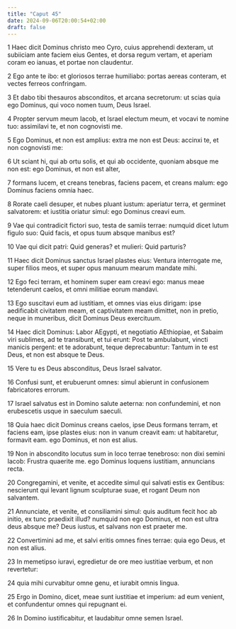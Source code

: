 ```yaml
---
title: "Caput 45"
date: 2024-09-06T20:00:54+02:00
draft: false
---
```



1 Haec dicit Dominus christo meo Cyro, cuius apprehendi dexteram, ut subiiciam ante faciem eius Gentes, et dorsa regum vertam, et aperiam coram eo ianuas, et portae non claudentur.

2 Ego ante te ibo: et gloriosos terrae humiliabo: portas aereas conteram, et vectes ferreos confringam.

3 Et dabo tibi thesauros absconditos, et arcana secretorum: ut scias quia ego Dominus, qui voco nomen tuum, Deus Israel.

4 Propter servum meum Iacob, et Israel electum meum, et vocavi te nomine tuo: assimilavi te, et non cognovisti me.

5 Ego Dominus, et non est amplius: extra me non est Deus: accinxi te, et non cognovisti me:

6 Ut sciant hi, qui ab ortu solis, et qui ab occidente, quoniam absque me non est: ego Dominus, et non est alter,

7 formans lucem, et creans tenebras, faciens pacem, et creans malum: ego Dominus faciens omnia haec.

8 Rorate caeli desuper, et nubes pluant iustum: aperiatur terra, et germinet salvatorem: et iustitia oriatur simul: ego Dominus creavi eum.

9 Vae qui contradicit fictori suo, testa de samiis terrae: numquid dicet lutum figulo suo: Quid facis, et opus tuum absque manibus est?

10 Vae qui dicit patri: Quid generas? et mulieri: Quid parturis?

11 Haec dicit Dominus sanctus Israel plastes eius: Ventura interrogate me, super filios meos, et super opus manuum mearum mandate mihi.

12 Ego feci terram, et hominem super eam creavi ego: manus meae tetenderunt caelos, et omni militiae eorum mandavi.

13 Ego suscitavi eum ad iustitiam, et omnes vias eius dirigam: ipse aedificabit civitatem meam, et captivitatem meam dimittet, non in pretio, neque in muneribus, dicit Dominus Deus exercituum.

14 Haec dicit Dominus: Labor AEgypti, et negotiatio AEthiopiae, et Sabaim viri sublimes, ad te transibunt, et tui erunt: Post te ambulabunt, vincti manicis pergent: et te adorabunt, teque deprecabuntur: Tantum in te est Deus, et non est absque te Deus.

15 Vere tu es Deus absconditus, Deus Israel salvator.

16 Confusi sunt, et erubuerunt omnes: simul abierunt in confusionem fabricatores errorum.

17 Israel salvatus est in Domino salute aeterna: non confundemini, et non erubescetis usque in saeculum saeculi.

18 Quia haec dicit Dominus creans caelos, ipse Deus formans terram, et faciens eam, ipse plastes eius: non in vanum creavit eam: ut habitaretur, formavit eam. ego Dominus, et non est alius.

19 Non in abscondito locutus sum in loco terrae tenebroso: non dixi semini Iacob: Frustra quaerite me. ego Dominus loquens iustitiam, annuncians recta.

20 Congregamini, et venite, et accedite simul qui salvati estis ex Gentibus: nescierunt qui levant lignum sculpturae suae, et rogant Deum non salvantem.

21 Annunciate, et venite, et consiliamini simul: quis auditum fecit hoc ab initio, ex tunc praedixit illud? numquid non ego Dominus, et non est ultra deus absque me? Deus iustus, et salvans non est praeter me.

22 Convertimini ad me, et salvi eritis omnes fines terrae: quia ego Deus, et non est alius.

23 In memetipso iuravi, egredietur de ore meo iustitiae verbum, et non revertetur:

24 quia mihi curvabitur omne genu, et iurabit omnis lingua.

25 Ergo in Domino, dicet, meae sunt iustitiae et imperium: ad eum venient, et confundentur omnes qui repugnant ei.

26 In Domino iustificabitur, et laudabitur omne semen Israel.

